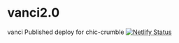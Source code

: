 # vanci2.0
vanci Published deploy for chic-crumble
[![Netlify Status](https://api.netlify.com/api/v1/badges/36a43357-f188-4dc4-b60e-1b4b8ba6d7c2/deploy-status)](https://app.netlify.com/sites/chic-crumble-0b74b9/deploys)
